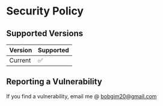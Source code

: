 # Security Policy

## Supported Versions

| Version | Supported          |
| ------- | ------------------ |
| Current   | :white_check_mark: |

## Reporting a Vulnerability

If you find a vulnerability, email me @ bobgim20@gmail.com

